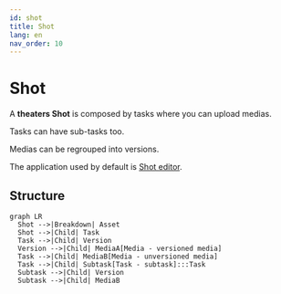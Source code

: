 ```yaml
---
id: shot
title: Shot
lang: en
nav_order: 10
---
```


# Shot

A **<span class="aq-icon outline">theaters</span> Shot** is composed by tasks where you can upload medias.

Tasks can have sub-tasks too.

Medias can be regrouped into versions.

The application used by default is [Shot editor](../applications/shoteditor.md).

## Structure

```mermaid
graph LR
  Shot -->|Breakdown| Asset
  Shot -->|Child| Task
  Task -->|Child| Version
  Version -->|Child| MediaA[Media - versioned media]
  Task -->|Child| MediaB[Media - unversioned media]
  Task -->|Child| Subtask[Task - subtask]:::Task
  Subtask -->|Child| Version
  Subtask -->|Child| MediaB
```
